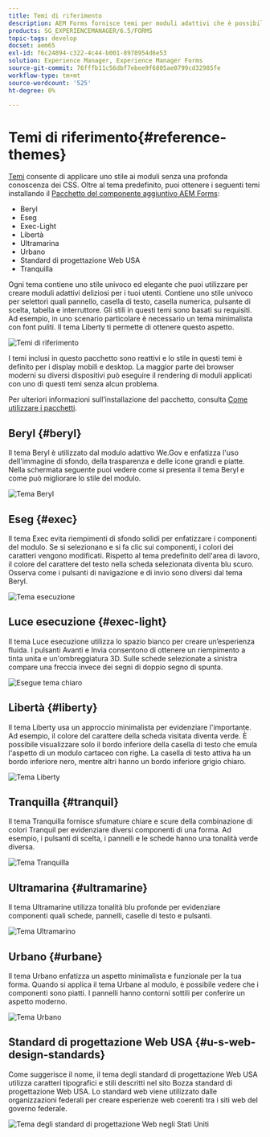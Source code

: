 ```yaml
---
title: Temi di riferimento
description: AEM Forms fornisce temi per moduli adattivi che è possibile ottenere da Distribuzione di software e utilizzare per assegnare uno stile a un modulo.
products: SG_EXPERIENCEMANAGER/6.5/FORMS
topic-tags: develop
docset: aem65
exl-id: f6c24894-c322-4c44-b001-8978954d6e53
solution: Experience Manager, Experience Manager Forms
source-git-commit: 76fffb11c56dbf7ebee9f6805ae0799cd32985fe
workflow-type: tm+mt
source-wordcount: '525'
ht-degree: 0%

---
```


# Temi di riferimento{#reference-themes}

[Temi](../../forms/using/themes.md) consente di applicare uno stile ai moduli senza una profonda conoscenza dei CSS. Oltre al tema predefinito, puoi ottenere i seguenti temi installando il [Pacchetto del componente aggiuntivo AEM Forms](https://experienceleague.adobe.com/docs/experience-manager-release-information/aem-release-updates/forms-updates/aem-forms-releases.html?lang=en):

* Beryl
* Eseg
* Exec-Light
* Libertà
* Ultramarina
* Urbano
* Standard di progettazione Web USA
* Tranquilla

Ogni tema contiene uno stile univoco ed elegante che puoi utilizzare per creare moduli adattivi deliziosi per i tuoi utenti. Contiene uno stile univoco per selettori quali pannello, casella di testo, casella numerica, pulsante di scelta, tabella e interruttore. Gli stili in questi temi sono basati su requisiti. Ad esempio, in uno scenario particolare è necessario un tema minimalista con font puliti. Il tema Liberty ti permette di ottenere questo aspetto.

![Temi di riferimento](assets/ref-themes.png)

I temi inclusi in questo pacchetto sono reattivi e lo stile in questi temi è definito per i display mobili e desktop. La maggior parte dei browser moderni su diversi dispositivi può eseguire il rendering di moduli applicati con uno di questi temi senza alcun problema.

Per ulteriori informazioni sull’installazione del pacchetto, consulta [Come utilizzare i pacchetti](/help/sites-administering/package-manager.md).

## Beryl {#beryl}

Il tema Beryl è utilizzato dal modulo adattivo We.Gov e enfatizza l&#39;uso dell&#39;immagine di sfondo, della trasparenza e delle icone grandi e piatte. Nella schermata seguente puoi vedere come si presenta il tema Beryl e come può migliorare lo stile del modulo.

![Tema Beryl](assets/beryl.png)

<!--[Click to enlarge

](assets/beryl-1.png)-->

## Eseg {#exec}

Il tema Exec evita riempimenti di sfondo solidi per enfatizzare i componenti del modulo. Se si selezionano e si fa clic sui componenti, i colori dei caratteri vengono modificati. Rispetto al tema predefinito dell&#39;area di lavoro, il colore del carattere del testo nella scheda selezionata diventa blu scuro. Osserva come i pulsanti di navigazione e di invio sono diversi dal tema Beryl.

![Tema esecuzione](assets/exec.png)

<!--[Click to enlarge

](assets/exec-1.png)-->

## Luce esecuzione {#exec-light}

Il tema Luce esecuzione utilizza lo spazio bianco per creare un’esperienza fluida. I pulsanti Avanti e Invia consentono di ottenere un riempimento a tinta unita e un&#39;ombreggiatura 3D. Sulle schede selezionate a sinistra compare una freccia invece dei segni di doppio segno di spunta.

![Esegue tema chiaro](assets/exec-light.png)

<!--[Click to enlarge

](assets/exec-light-1.png)-->

## Libertà {#liberty}

Il tema Liberty usa un approccio minimalista per evidenziare l&#39;importante. Ad esempio, il colore del carattere della scheda visitata diventa verde. È possibile visualizzare solo il bordo inferiore della casella di testo che emula l&#39;aspetto di un modulo cartaceo con righe. La casella di testo attiva ha un bordo inferiore nero, mentre altri hanno un bordo inferiore grigio chiaro.

![Tema Liberty](assets/liberty.png)

<!--[Click to enlarge

](assets/liberty-1.png)-->

## Tranquilla {#tranquil}

Il tema Tranquilla fornisce sfumature chiare e scure della combinazione di colori Tranquil per evidenziare diversi componenti di una forma. Ad esempio, i pulsanti di scelta, i pannelli e le schede hanno una tonalità verde diversa.

![Tema Tranquilla](assets/tranquil.png)

<!--[Click to enlarge

](assets/tranquil-1.png)-->

## Ultramarina {#ultramarine}

Il tema Ultramarine utilizza tonalità blu profonde per evidenziare componenti quali schede, pannelli, caselle di testo e pulsanti.

![Tema Ultramarino](assets/ultramarine.png)

<!--[Click to enlarge](assets/ultramarine-1.png)-->

## Urbano {#urbane}

Il tema Urbano enfatizza un aspetto minimalista e funzionale per la tua forma. Quando si applica il tema Urbane al modulo, è possibile vedere che i componenti sono piatti. I pannelli hanno contorni sottili per conferire un aspetto moderno.

![Tema Urbano](assets/urbane.png)

<!--[Click to enlarge

](assets/urbane-1.png)-->

## Standard di progettazione Web USA {#u-s-web-design-standards}

Come suggerisce il nome, il tema degli standard di progettazione Web USA utilizza caratteri tipografici e stili descritti nel sito Bozza standard di progettazione Web USA. Lo standard web viene utilizzato dalle organizzazioni federali per creare esperienze web coerenti tra i siti web del governo federale.

![Tema degli standard di progettazione Web negli Stati Uniti](assets/us-web-standards.png)

<!--[Click to enlarge

](assets/usgov.png)-->
